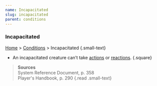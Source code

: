 ```yaml
---
name: Incapacitated
slug: incapacitated
parent: conditions
---
```

### Incapacitated
[Home](dm-operations-center) > [Conditions](conditions-menu) > Incapacitated {.small-text}

- An incapacitated creature can’t take [actions](action) or [reactions](reaction).
{.square}

> **Sources** <br/>
> System Reference Document, p. 358<br/>
> Player's Handbook, p. 290
{.read .small-text}